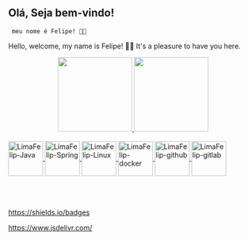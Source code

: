 
## Olá, Seja bem-vindo! 
     meu nome é Felipe! 👋😊
     
Hello, welcome, my name is Felipe! 👋😊
It's a pleasure to have you here. 


<div align="center">
  <a href="https://github.com/LimaFelip">
  <img align="" height="150em" src="https://github-readme-stats.vercel.app/api?username=LimaFelip&show_icons=true&theme=dracula&include_all_commits=true&count_private=true"/>
  <img height="150em" width="" align="" src="https://github-readme-stats.vercel.app/api/top-langs/?username=LimaFelip&layout=compact&langs_count=7&theme=dracula"/>
</div>
  
<div style="display: inline_block"><br>
<img align="center" alt="LimaFelip-Java" height="70" width="70" src="https://cdn.jsdelivr.net/gh/devicons/devicon/icons/java/java-original.svg" />
<img align="center" alt="LimaFelip-Spring" height="70" width="70"
 src="https://cdn.jsdelivr.net/gh/devicons/devicon/icons/spring/spring-original-wordmark.svg" />
<img align="center" alt="LimaFelip-Linux" height="70" width="70"
 src="https://cdn.jsdelivr.net/gh/devicons/devicon/icons/linux/linux-original.svg" />
<img align="center" alt="LimaFelip-docker" height="70" width="70"
 src="https://cdn.jsdelivr.net/gh/devicons/devicon/icons/docker/docker-original.svg" />
<img align="center" alt="LimaFelip-github" height="70" width="70"
 src="https://cdn.jsdelivr.net/gh/devicons/devicon/icons/github/github-original.svg" />
<img align="center" alt="LimaFelip-gitlab" height="70" width="70"
 src="https://cdn.jsdelivr.net/gh/devicons/devicon/icons/gitlab/gitlab-original.svg" />
</div>  

<div style="display: inline_block"><br>
  <br>
  <br>

  https://shields.io/badges
  
 https://www.jsdelivr.com/
